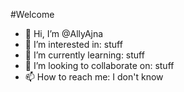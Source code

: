 #Welcome

- 👋 Hi, I’m @AllyAjna
- 👀 I’m interested in: stuff
- 🌱 I’m currently learning: stuff
- 💞️ I’m looking to collaborate on: stuff
- 📫 How to reach me: I don't know

<!---
AllyAjna/AllyAjna is a ✨ special ✨ repository because its `README.md` (this file) appears on your GitHub profile.
You can click the Preview link to take a look at your changes.
--->
